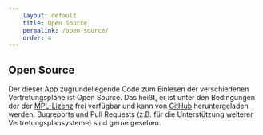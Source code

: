 ```yaml
---
    layout: default
    title: Open Source
    permalink: /open-source/
    order: 4
---
```


Open Source
-----------

Der dieser App zugrundeliegende Code zum Einlesen der verschiedenen Vertretungspläne ist Open Source. Das heißt, er ist
unter den Bedingungen der der [MPL-Lizenz](https://www.mozilla.org/en-US/MPL/2.0/) frei verfügbar und kann von
[GitHub](https://github.com/johan12345/substitution-schedule-parser) heruntergeladen werden. Bugreports und Pull
Requests (z.B. für die Unterstützung weiterer Vertretungsplansysteme) sind gerne gesehen.
